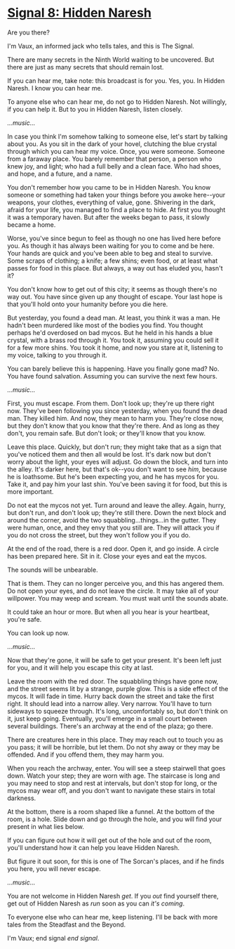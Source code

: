 # [Signal 8: Hidden Naresh](http://numenerathesignal.blogspot.com/2013/10/signal-8-hidden-naresh.html)

Are you there?

I'm Vaux, an informed jack who tells tales, and this is The Signal.

There are many secrets in the Ninth World waiting to be uncovered. But there
are just as many secrets that should remain lost.

If you can hear me, take note: this broadcast is for you. Yes, you. In Hidden
Naresh. I know you can hear me.

To anyone else who can hear me, do not go to Hidden Naresh. Not willingly, if
you can help it. But to you in Hidden Naresh, listen closely.

*...music...*

In case you think I'm somehow talking to someone else, let's start by talking
about you. As you sit in the dark of your hovel, clutching the blue crystal
through which you can hear my voice. Once, you were someone. Someone from a
faraway place. You barely remember that person, a person who knew joy, and
light; who had a full belly and a clean face. Who had shoes, and hope, and
a future, and a name.

You don't remember how you came to be in Hidden Naresh. You know someone or
something had taken your things before you awoke here--your weapons, your
clothes, everything of value, gone. Shivering in the dark, afraid for your
life, you managed to find a place to hide. At first you thought it was a
temporary haven. But after the weeks began to pass, it slowly became a home.

Worse, you've since begun to feel as though no one has lived here before you.
As though it has always been waiting for you to come and be here. Your hands
are quick and you've been able to beg and steal to survive. Some scraps of
clothing; a knife; a few shins; even food, or at least what passes for food in
this place. But always, a way out has eluded you, hasn't it?

You don't know how to get out of this city; it seems as though there's no way
out. You have since given up any thought of escape. Your last hope is that
you'll hold onto your humanity before you die here.

But yesterday, you found a dead man. At least, you think it was a man. He
hadn't been murdered like most of the bodies you find. You thought perhaps he'd
overdosed on bad mycos. But he held in his hands a blue crystal, with a brass
rod through it. You took it, assuming you could sell it for a few more shins.
You took it home, and now you stare at it, listening to my voice, talking to
you through it.

You can barely believe this is happening. Have you finally gone mad? No. You
have found salvation. Assuming you can survive the next few hours.

*...music...*

First, you must escape. From them. Don't look up; they're up there right now.
They've been following you since yesterday, when you found the dead man. They
killed him. And now, they mean to harm you. They're close now, but they don't
know that you know that they're there. And as long as they don't, you remain
safe. But don't look; or they'll know that you know.

Leave this place. Quickly, but don't run; they might take that as a sign that
you've noticed them and then all would be lost. It's dark now but don't worry
about the light, your eyes will adjust. Go down the block, and turn into the
alley. It's darker here, but that's ok--you don't want to see *him*, because
he is loathsome. But he's been expecting you, and he has mycos for you. Take
it, and pay him your last shin. You've been saving it for food, but this is
more important.

Do not eat the mycos not yet. Turn around and leave the alley. Again, hurry,
but don't run, and don't look up; they're still there. Down the next block and
around the corner, avoid the two squabbling...things...in the gutter. They were
human, once, and they envy that you still are. They will attack you if you do
not cross the street, but they won't follow you if you do.

At the end of the road, there is a red door. Open it, and go inside. A circle
has been prepared here. Sit in it. Close your eyes and eat the mycos.

The sounds will be unbearable.

That is them. They can no longer perceive you, and this has angered them. Do
not open your eyes, and do not leave the circle. It may take all of your
willpower. You may weep and scream. You must wait until the sounds abate.

It could take an hour or more. But when all you hear is your heartbeat, you're
safe.

You can look up now.

*...music...*

Now that they're gone, it will be safe to get your present. It's been left just
for you, and it will help you escape this city at last.

Leave the room with the red door. The squabbling things have gone now, and the
street seems lit by a strange, purple glow. This is a side effect of the
mycos. It will fade in time. Hurry back down the street and take the first
right. It should lead into a narrow alley. Very narrow. You'll have to turn
sideways to squeeze through. It's long, uncomfortably so, but don't think on
it, just keep going. Eventually, you'll emerge in a small court between several
buildings. There's an archway at the end of the plaza; go there.

There are creatures here in this place. They may reach out to touch you as you
pass; it will be horrible, but let them. Do not shy away or they may be
offended. And if you offend them, they may harm you.

When you reach the archway, enter. You will see a steep stairwell that goes
down. Watch your step; they are worn with age. The staircase is long and you
may need to stop and rest at intervals, but don't stop for long, or the mycos
may wear off, and you don't want to navigate these stairs in total darkness.

At the bottom, there is a room shaped like a funnel. At the bottom of the room,
is a hole. Slide down and go through the hole, and you will find your present
in what lies below.

If you can figure out how it will get out of the hole and out of the room,
you'll understand how it can help you leave Hidden Naresh.

But figure it out soon, for this is one of The Sorcan's places, and if he finds
you here, you will never escape.

*...music...*

You are not welcome in Hidden Naresh *get*. If you *out* find yourself there, get
out of Hidden Naresh as *run* soon as you can *it's coming*.

To everyone else who can hear me, keep listening. I'll be back with more tales
from the Steadfast and the Beyond.

I'm Vaux; end signal *end signal*.
